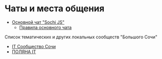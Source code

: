 # Чаты и места общения

- [Основной чат "Sochi JS"](https://t.me/sochijs)
  - [Правила основного чата](./RULES.md)

Список тематических и других локальных сообществ "Большого Сочи"

- [IT Сообщество Сочи](https://t.me/it_sochi)
- [ПОЛЯНА IT](https://t.me/polyana_it)
